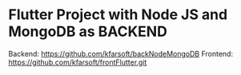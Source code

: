# Flutter Project with Node JS and MongoDB as BACKEND

Backend: https://github.com/kfarsoft/backNodeMongoDB
Frontend: https://github.com/kfarsoft/frontFlutter.git
